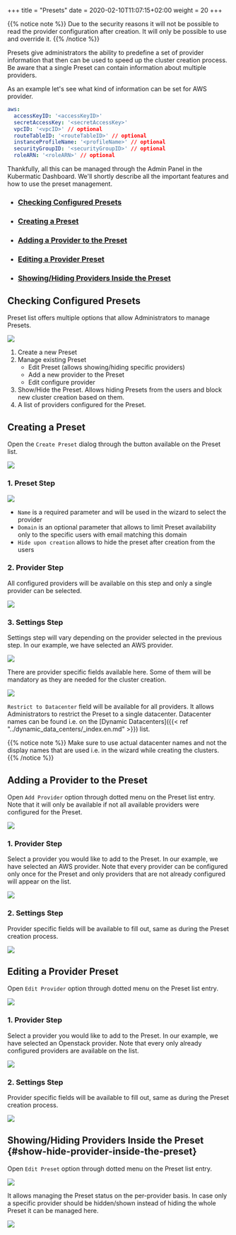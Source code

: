 +++
title = "Presets"
date = 2020-02-10T11:07:15+02:00
weight = 20
+++

{{% notice note %}}
Due to the security reasons it will not be possible to read the provider configuration after creation. It will
only be possible to use and override it.
{{% /notice %}}

Presets give administrators the ability to predefine a set of provider information that then can be used to speed up
the cluster creation process. Be aware that a single Preset can contain information about multiple providers.

As an example let's see what kind of information can be set for AWS provider.
```yaml
aws:
  accessKeyID: '<accessKeyID>'
  secretAccessKey: '<secretAccessKey>'
  vpcID: '<vpcID>' // optional
  routeTableID: '<routeTableID>' // optional
  instanceProfileName: '<profileName>' // optional
  securityGroupID: '<securityGroupID>' // optional
  roleARN: '<roleARN>' // optional
```

Thankfully, all this can be managed through the Admin Panel in the Kubermatic Dashboard. We'll shortly describe all the important
features and how to use the preset management.

- ### [Checking Configured Presets](#checking-configured-presets)
- ### [Creating a Preset](#creating-a-preset)
- ### [Adding a Provider to the Preset](#adding-a-provider-to-the-preset)
- ### [Editing a Provider Preset](#editing-a-provider-preset)
- ### [Showing/Hiding Providers Inside the Preset](#show-hide-provider-inside-the-preset)

## Checking Configured Presets

Preset list offers multiple options that allow Administrators to manage Presets.

![](/img/kubermatic/v2.17/ui/preset_management.png?height=300px&classes=shadow)

1. Create a new Preset
1. Manage existing Preset
    - Edit Preset (allows showing/hiding specific providers)
    - Add a new provider to the Preset
    - Edit configure provider
1. Show/Hide the Preset. Allows hiding Presets from the users and block new cluster creation based on them.
1. A list of providers configured for the Preset.


## Creating a Preset

Open the `Create Preset` dialog through the button available on the Preset list.

![](/img/kubermatic/v2.17/ui/create_preset.png?height=300px&classes=shadow)

### 1. Preset Step

![](/img/kubermatic/v2.17/ui/create_preset_first_step.png?height=500px&classes=shadow)

- `Name` is a required parameter and will be used in the wizard to select the provider
- `Domain` is an optional parameter that allows to limit Preset availability only to the specific users with email matching this domain
- `Hide upon creation` allows to hide the preset after creation from the users

### 2. Provider Step

All configured providers will be available on this step and only a single provider can be selected.

![](/img/kubermatic/v2.17/ui/create_preset_second_step.png?height=500px&classes=shadow)

### 3. Settings Step

Settings step will vary depending on the provider selected in the previous step. In our example, we have selected
an AWS provider.

![](/img/kubermatic/v2.17/ui/create_preset_third_step.png?height=500px&classes=shadow)

There are provider specific fields available here. Some of them will be mandatory as they are needed for the cluster
creation.

![](/img/kubermatic/v2.17/ui/create_preset_third_step_dc.png?height=200px&classes=shadow)

`Restrict to Datacenter` field will be available for all providers. It allows Administrators to
restrict the Preset to a single datacenter. Datacenter names can be found i.e. on the [Dynamic Datacenters]({{< ref "../dynamic_data_centers/_index.en.md" >}}) list.

{{% notice note %}}
Make sure to use actual datacenter names and not the display names that are used i.e. in the wizard while creating the clusters.
{{% /notice %}}

## Adding a Provider to the Preset

Open `Add Provider` option through dotted menu on the Preset list entry. Note that it will only be available if not all
available providers were configured for the Preset.

![](/img/kubermatic/v2.17/ui/add_provider.png?height=300px&classes=shadow)

### 1. Provider Step

Select a provider you would like to add to the Preset. In our example, we have selected an AWS provider. Note that every
provider can be configured only once for the Preset and only providers that are not already configured will appear on the list.

![](/img/kubermatic/v2.17/ui/add_provider_first_step.png?height=500px&classes=shadow)

### 2. Settings Step

Provider specific fields will be available to fill out, same as during the Preset creation process.

![](/img/kubermatic/v2.17/ui/add_provider_second_step.png?height=500px&classes=shadow)

## Editing a Provider Preset

Open `Edit Provider` option through dotted menu on the Preset list entry.

![](/img/kubermatic/v2.17/ui/edit_provider.png?height=250px&classes=shadow)

### 1. Provider Step

Select a provider you would like to add to the Preset. In our example, we have selected an Openstack provider. Note that every
only already configured providers are available on the list.

![](/img/kubermatic/v2.17/ui/edit_provider_first_step.png?height=350px&classes=shadow)

### 2. Settings Step

Provider specific fields will be available to fill out, same as during the Preset creation process.

![](/img/kubermatic/v2.17/ui/edit_provider_second_step.png?height=500px&classes=shadow)

## Showing/Hiding Providers Inside the Preset {#show-hide-provider-inside-the-preset}

Open `Edit Preset` option through dotted menu on the Preset list entry.

![](/img/kubermatic/v2.17/ui/edit_preset.png?height=250px&classes=shadow)

It allows managing the Preset status on the per-provider basis. In case only a specific provider should
be hidden/shown instead of hiding the whole Preset it can be managed here.

![](/img/kubermatic/v2.17/ui/edit_preset_dialog.png?height=400px&classes=shadow)

